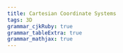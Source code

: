 ```yaml
---
title: Cartesian Coordinate Systems
tags: 3D
grammar_cjkRuby: true
grammar_tableExtra: true
grammar_mathjax: true
---
```


